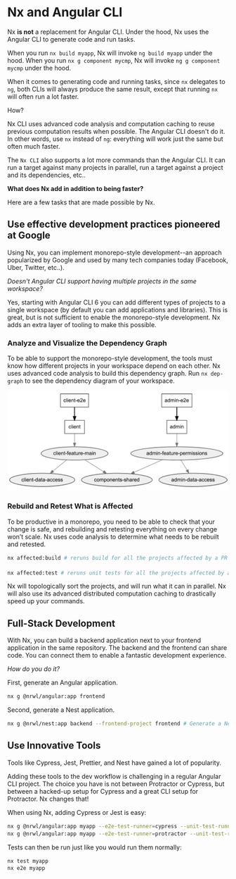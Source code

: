 # Nx and Angular CLI

Nx **is not** a replacement for Angular CLI. Under the hood, Nx uses the Angular CLI to generate code and run tasks.

When you run `nx build myapp`, Nx will invoke `ng build myapp` under the hood. When you run `nx g component mycmp`, Nx will invoke `ng g component mycmp` under the hood.

When it comes to generating code and running tasks, since `nx` delegates to `ng`, both CLIs will always produce the same result, except that running `nx` will often run a lot faster.

How?

Nx CLI uses advanced code analysis and computation caching to reuse previous computation results when possible. The Angular CLI doesn't do it. In other words, use `nx` instead of `ng`: everything will work just the same but often much faster.

The `Nx CLI` also supports a lot more commands than the Angular CLI. It can run a target against many projects in parallel, run a target against a project and its dependencies, etc..

**What does Nx add in addition to being faster?**

Here are a few tasks that are made possible by Nx.

## Use effective development practices pioneered at Google

Using Nx, you can implement monorepo-style development--an approach popularized by Google and used by many tech companies today (Facebook, Uber, Twitter, etc..).

_Doesn't Angular CLI support having multiple projects in the same workspace?_

Yes, starting with Angular CLI 6 you can add different types of projects to a single workspace (by default you can add applications and libraries). This is great, but is not sufficient to enable the monorepo-style development. Nx adds an extra layer of tooling to make this possible.

### Analyze and Visualize the Dependency Graph

To be able to support the monorepo-style development, the tools must know how different projects in your workspace depend on each other. Nx uses advanced code analysis to build this dependency graph. Run `nx dep-graph` to see the dependency diagram of your workspace.

![Dependency Diagram](./dep-graph.png)

### Rebuild and Retest What is Affected

To be productive in a monorepo, you need to be able to check that your change is safe, and rebuilding and retesting everything on every change won’t scale. Nx uses code analysis to determine what needs to be rebuilt and retested.

```bash
nx affected:build # reruns build for all the projects affected by a PR

nx affected:test # reruns unit tests for all the projects affected by a PR
```

Nx will topologically sort the projects, and will run what it can in parallel. Nx will also use its advanced distributed computation caching to drastically speed up your commands.

## Full-Stack Development

With Nx, you can build a backend application next to your frontend application in the same repository. The backend and the frontend can share code. You can connect them to enable a fantastic development experience.

_How do you do it?_

First, generate an Angular application.

```bash
nx g @nrwl/angular:app frontend
```

Second, generate a Nest application.

```bash
nx g @nrwl/nest:app backend --frontend-project frontend # Generate a Nest Application and sets up a proxy for the frontend application.
```

## Use Innovative Tools

Tools like Cypress, Jest, Prettier, and Nest have gained a lot of popularity.

Adding these tools to the dev workflow is challenging in a regular Angular CLI project. The choice you have is not between Protractor or Cypress, but between a hacked-up setup for Cypress and a great CLI setup for Protractor. Nx changes that!

When using Nx, adding Cypress or Jest is easy:

```bash
nx g @nrwl/angular:app myapp --e2e-test-runner=cypress --unit-test-runner=jest # cypress and jest are actually defaults
nx g @nrwl/angular:app myapp --e2e-test-runner=protractor --unit-test-runner=karma
```

Tests can then be run just like you would run them normally:

```bash
nx test myapp
nx e2e myapp
```
